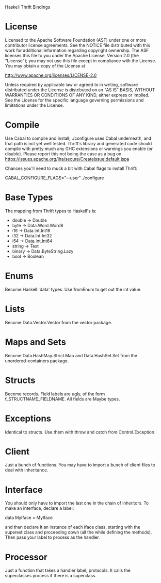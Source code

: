 Haskell Thrift Bindings

License
=======

Licensed to the Apache Software Foundation (ASF) under one
or more contributor license agreements. See the NOTICE file
distributed with this work for additional information
regarding copyright ownership. The ASF licenses this file
to you under the Apache License, Version 2.0 (the
"License"); you may not use this file except in compliance
with the License. You may obtain a copy of the License at

  http://www.apache.org/licenses/LICENSE-2.0

Unless required by applicable law or agreed to in writing,
software distributed under the License is distributed on an
"AS IS" BASIS, WITHOUT WARRANTIES OR CONDITIONS OF ANY
KIND, either express or implied. See the License for the
specific language governing permissions and limitations
under the License.

Compile
=======

Use Cabal to compile and install; ./configure uses Cabal underneath, and that
path is not yet well tested. Thrift's library and generated code should compile
with pretty much any GHC extensions or warnings you enable (or disable).
Please report this not being the case as a bug on
https://issues.apache.org/jira/secure/CreateIssue!default.jspa

Chances you'll need to muck a bit with Cabal flags to install Thrift:

CABAL_CONFIGURE_FLAGS="--user" ./configure

Base Types
==========

The mapping from Thrift types to Haskell's is:

 * double -> Double
 * byte -> Data.Word.Word8
 * i16 -> Data.Int.Int16
 * i32 -> Data.Int.Int32
 * i64 -> Data.Int.Int64
 * string -> Text
 * binary -> Data.ByteString.Lazy
 * bool -> Boolean

Enums
=====

Become Haskell 'data' types. Use fromEnum to get out the int value.

Lists
=====

Become Data.Vector.Vector from the vector package.

Maps and Sets
=============

Become Data.HashMap.Strict.Map and Data.HashSet.Set from the
unordered-containers package.

Structs
=======

Become records. Field labels are ugly, of the form f_STRUCTNAME_FIELDNAME. All
fields are Maybe types.

Exceptions
==========

Identical to structs. Use them with throw and catch from Control.Exception.

Client
======

Just a bunch of functions. You may have to import a bunch of client files to
deal with inheritance.

Interface
=========

You should only have to import the last one in the chain of inheritors. To make
an interface, declare a label:

  data MyIface = MyIface

and then declare it an instance of each iface class, starting with the superest
class and proceeding down (all the while defining the methods).  Then pass your
label to process as the handler.

Processor
=========

Just a function that takes a handler label, protocols. It calls the
superclasses process if there is a superclass.
